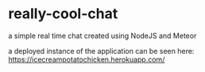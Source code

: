 # really-cool-chat
a simple real time chat created using NodeJS and Meteor

a deployed instance of the application can be seen here:
https://icecreampotatochicken.herokuapp.com/
